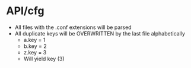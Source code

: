 API/cfg
===
 - All files with the .conf extensions will be parsed
 - All duplicate keys will be OVERWRITTEN by the last file alphabetically
 	- a.key = 1
 	- b.key = 2
 	- z.key = 3
 	- Will yield key (3)
 
